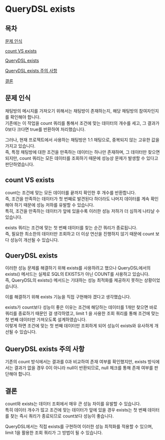 # QueryDSL exists

## 목차

[문제 인식](#문제-인식)

[count VS exists](#count-vs-exists)

[QueryDSL exists](#querydsl-exists-1)

[QueryDSL exists 주의 사항](#querydsl-exists-주의-사항)

[결론](#결론)

## 문제 인식

채팅방의 메시지를 가져오기 위해서는 채팅방이 존재하는지, 해당 채팅방의 참여자인지를 확인해야 합니다.<br>
기존에는 이 작업을 count 쿼리를 통해서 조건에 맞는 데이터의 개수를 세고, 그 결과가 0보다 크다면 true를 반환하여 처리했습니다.

그러나, 현재 프로젝트에서 사용하는 채팅방은 1:1 채팅으로, 중복되지 않는 고유한 값을 가지고 있습니다.<br>
즉, 특정 채팅방에 대한 조건을 만족하는 데이터는 하나만 존재하며, 그 데이터만 찾으면 되지만, count 쿼리는 모든 데이터를 조회하기 때문에 성능상 문제가 발생할 수 있다고 판단하였습니다.

## count VS exists

count는 조건에 맞는 모든 데이터를 끝까지 확인한 후 개수를 반환합니다.<br>
즉, 조건을 만족하는 데이터가 첫 번째로 발견된다 하더라도 나머지 데이터를 계속 확인해야 하기 때문에 성능 저하를 유발할 수 있습니다.<br>
특히, 조건을 만족하는 데이터가 앞에 있을수록 이러한 성능 저하가 더 심하게 나타날 수 있습니다.

exists 쿼리는 조건에 맞는 첫 번째 데이터를 찾는 순간 쿼리가 종료됩니다.<br>
즉, 필요한 최소한의 데이터만 조회하고 더 이상 연산을 진행하지 않기 때문에 count 보다 성능이 개선될 수 있습니다.

## QueryDSL exists

이러한 성능 문제를 해결하기 위해 exists를 사용하려고 했으나 QueryDSL에서의 exists() 메서드는 실제로 SQL의 EXISTS가 아닌 COUNT를 사용하고 있습니다.<br>
즉, QueryDSL의 exists() 메서드는 기대하는 성능 최적화를 제공하지 못하는 상황이었습니다.

이를 해결하기 위해 exists 기능을 직접 구현해야 겠다고 생각했습니다.

exists가 count보다 성능이 좋은 이유는 조건에 해당하는 데이터를 1개만 찾으면 바로 쿼리를 종료하기 때문인 걸 생각하였고, limit 1 을 사용한 조회 쿼리를 통해 조건에 맞는 첫 번째 데이터만 가져오도록 설계하였습니다.<br>
이렇게 하면 조건에 맞는 첫 번째 데이터만 조회하게 되어 성능이 exists와 유사하게 개선될 수 있습니다.

## QueryDSL exists 주의 사항

기존의 count 방식에서는 결과를 0과 비교하여 존재 여부를 확인했지만, exists 방식에서는 결과가 없을 경우 0이 아니라 null이 반환되므로, null 체크를 통해 존재 여부를 판단해야 합니다.

## 결론

count와 exists는 데이터 조회에서 매우 큰 성능 차이를 유발할 수 있습니다.<br>
특히 데이터 개수가 많고 조건에 맞는 데이터가 앞에 있을 경우 exists는 첫 번째 데이터를 찾는 즉시 쿼리가 종료되므로 count보다 성능이 좋습니다.

QueryDSL에서는 직접 exists를 구현하여 이러한 성능 최적화를 적용할 수 있으며, limit 1을 활용한 조회 쿼리가 그 방법이 될 수 있습니다.